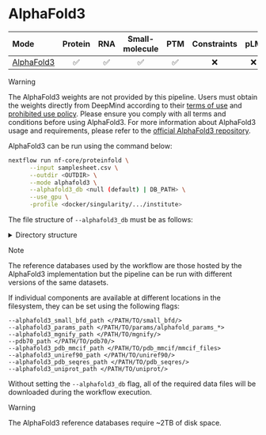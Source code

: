 # AlphaFold3

| Mode                                                                              | Protein | RNA | Small-molecule | PTM  | Constraints | pLM | MSA server | Split MSA |
| :-------------------------------------------------------------------------------- | :----: | :--: | :------------: | :--: | :--------: | :--: | :---------: | :------: |
| [AlphaFold3](https://github.com/deepmind/alphafold)                               |   ✅   | ✅  |       ✅       |  ✅ |     ❌     |  ❌ |     ❌     |    ❌    |

> [!WARNING]
> The AlphaFold3 weights are not provided by this pipeline. Users must obtain the weights directly from DeepMind according to their [terms of use](https://github.com/deepmind/alphafold/blob/main/WEIGHTS_TERMS_OF_USE.md) and [prohibited use policy](https://github.com/deepmind/alphafold/blob/main/WEIGHTS_PROHIBITED_USE_POLICY.md). Please ensure you comply with all terms and conditions before using AlphaFold3. For more information about AlphaFold3 usage and requirements, please refer to the [official AlphaFold3 repository](https://github.com/deepmind/alphafold).

AlphaFold3 can be run using the command below:

```bash
nextflow run nf-core/proteinfold \
      --input samplesheet.csv \
      --outdir <OUTDIR> \
      --mode alphafold3 \
      --alphafold3_db <null (default) | DB_PATH> \
      --use_gpu \
      -profile <docker/singularity/.../institute>
```

The file structure of `--alphafold3_db` must be as follows:

<details markdown="1">
<summary>Directory structure</summary>
```console
├── mgnify
│   └── mgy_clusters_2022_05.fa
├── mmcif_files
│   ├── 1g6g.cif
│   ├── 1go4.cif
│   └── ...
├── params
│   └── af3.bin
├── pdb_seqres
│   └── pdb_seqres_2022_09_28.fasta
├── small_bfd
│   └── bfd-first_non_consensus_sequences.fasta
├── uniprot
│   └── uniprot_all_2021_04.fa
└── uniref90
    └── uniref90_2022_05.fa
```
</details>

> [!NOTE]
> The reference databases used by the workflow are those hosted by the AlphaFold3 implementation but the pipeline can be run with different versions of the same datasets.

If individual components are available at different locations in the filesystem, they can be set using the following flags:

```console
--alphafold3_small_bfd_path </PATH/TO/small_bfd/>
--alphafold3_params_path </PATH/TO/params/alphafold_params_*>
--alphafold3_mgnify_path </PATH/TO/mgnify/>
--pdb70_path </PATH/TO/pdb70/>
--alphafold3_pdb_mmcif_path </PATH/TO/pdb_mmcif/mmcif_files>
--alphafold3_uniref90_path </PATH/TO/uniref90/>
--alphafold3_pdb_seqres_path </PATH/TO/pdb_seqres/>
--alphafold3_uniprot_path </PATH/TO/uniprot/>
```

Without setting the `--alphafold3_db` flag, all of the required data files will be downloaded during the workflow execution.

> [!WARNING]
> The AlphaFold3 reference databases require ~2TB of disk space.